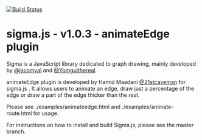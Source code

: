 [![Build Status](https://travis-ci.org/jacomyal/sigma.js.png)](https://travis-ci.org/jacomyal/sigma.js)

sigma.js - v1.0.3 - animateEdge plugin
=================

Sigma is a JavaScript library dedicated to graph drawing, mainly developed by [@jacomyal](https://github.com/jacomyal) and [@Yomguithereal](https://github.com/Yomguithereal).

animateEdge plugin is developed by Hamid Maadani [@21stcaveman](https://github.com/21stcaveman) for sigma.js . It allows users to animate an edge, draw just a percentage of the edge or draw a part of the edge thicker than the rest.

Please see ./examples/animateedge.html and ./examples/animate-route.html for usage.

For instructions on how to install and build Sigma.js, please see the master branch.
